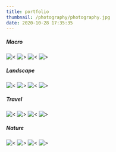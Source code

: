 ```yaml
---
title: portfolio
thumbnail: /photography/photography.jpg
date: 2020-10-28 17:35:35
---
```

<H5>Macro</H5>

![<](/photography/DSC01515.jpg)
![>](/photography/DSC04396.jpg)
![<](/photography/DSC01066.jpg)
![>](/photography/DSCF1638.jpg)

<H5>Landscape</H5>

![<](/photography/DSC00221.jpg)
![>](/photography/DSC05738.jpg)
![<](/photography/DSC02913.jpg)
![>](/photography/DSC99990.jpg)

<H5>Travel</H5>

![<](/photography/DSC05372.jpg)
![>](/photography/DSC03048.jpg)
![<](/photography/DSC01361.jpg)
![>](/photography/DSC03750.jpg)

<H5>Nature</H5>

![<](/photography/DSC06055.jpg)
![>](/photography/DSC04214.jpg)
![<](/photography/DSC03949.jpg)
![>](/photography/DSC00220.jpg)
